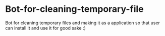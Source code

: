 # Bot-for-cleaning-temporary-file
Bot for cleaning temporary files and making it as a application so that user can install it and use it for good sake :)
